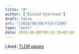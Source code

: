 ```yaml
---
title: "#"
author: ["Eivind Hjertnes"]
draft: false
url: "/2018/08/08/tldr/1506"
type: "post"
date: 2018-08-08T09:14:18+02:00
---
```


Liked: [TLDR pages](https://tldr.sh/)
